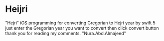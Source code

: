 # Heijri
"Hejri" iOS programming for converting Gregorian to Hejri year by swift 5
just enter  the Gregorian year you want to convert then click convert button
thank you for reading my comments. "Nura.Abd.Almajeed"
